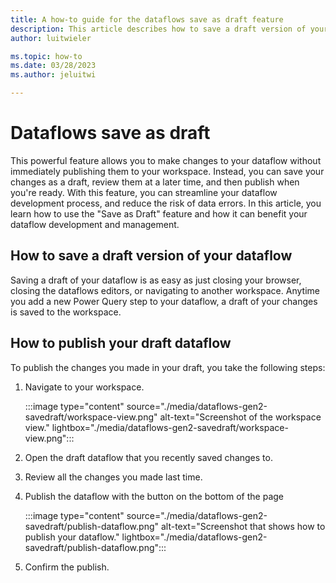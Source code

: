 ```yaml
---
title: A how-to guide for the dataflows save as draft feature
description: This article describes how to save a draft version of your dataflow.
author: luitwieler

ms.topic: how-to
ms.date: 03/28/2023
ms.author: jeluitwi

---
```


# Dataflows save as draft

This powerful feature allows you to make changes to your dataflow without immediately publishing them to your workspace. Instead, you can save your changes as a draft, review them at a later time, and then publish when you're ready. With this feature, you can streamline your dataflow development process, and reduce the risk of data errors. In this article, you learn how to use the "Save as Draft" feature and how it can benefit your dataflow development and management.

## How to save a draft version of your dataflow

Saving a draft of your dataflow is as easy as just closing your browser, closing the dataflows editors, or navigating to another workspace. Anytime you add a new Power Query step to your dataflow, a draft of your changes is saved to the workspace.

## How to publish your draft dataflow

To publish the changes you made in your draft, you take the following steps:

1. Navigate to your workspace.

   :::image type="content" source="./media/dataflows-gen2-savedraft/workspace-view.png" alt-text="Screenshot of the workspace view." lightbox="./media/dataflows-gen2-savedraft/workspace-view.png":::

1. Open the draft dataflow that you recently saved changes to.
1. Review all the changes you made last time.
1. Publish the dataflow with the button on the bottom of the page

   :::image type="content" source="./media/dataflows-gen2-savedraft/publish-dataflow.png" alt-text="Screenshot that shows how to publish your dataflow." lightbox="./media/dataflows-gen2-savedraft/publish-dataflow.png":::

1. Confirm the publish.
